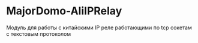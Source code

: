 # MajorDomo-AliIPRelay
Модуль для работы с китайскими IP реле работающими по tcp сокетам с текстовым протоколом